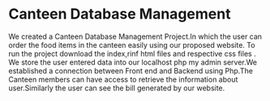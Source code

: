 # Canteen Database Management 
We created a Canteen Database Management Project.In which the user can order the food items in the canteen easily using our proposed website.
To run the project download the index,rinf html files and respective css files .
We store the user entered data into our localhost php my admin server.We established a connection between
Front end and Backend using Php.The Canteen members can have access to retrieve the information
about user.Similarly the user can see the bill generated by our website.
